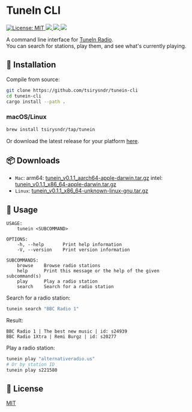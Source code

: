 # TuneIn CLI

<p>
  <a href="LICENSE" target="./LICENSE">
    <img alt="License: MIT" src="https://img.shields.io/badge/License-MIT-blue.svg" />
  </a>
  <a href="https://crates.io/crates/tunein-cli" target="_blank">
    <img src="https://img.shields.io/crates/v/tunein-cli.svg" />
  </a>
  
  <a href="https://crates.io/crates/tunein-cli" target="_blank">
    <img src="https://img.shields.io/crates/dr/tunein-cli" />
  </a>
  
  <a href="https://docs.rs/tunein-cli" target="_blank">
    <img src="https://docs.rs/tunein-cli/badge.svg" />
  </a>
</p>

A command line interface for [TuneIn Radio](https://tunein.com).<br />
You can search for stations, play them, and see what's currently playing.

## 🚚 Installation

Compile from source:
```bash
git clone https://github.com/tsirysndr/tunein-cli
cd tunein-cli
cargo install --path .
```

### macOS/Linux

```bash
brew install tsirysndr/tap/tunein
```
Or download the latest release for your platform [here](https://github.com/tsirysndr/tunein-cli/releases).

## 📦 Downloads
- `Mac`: arm64: [tunein_v0.1.1_aarch64-apple-darwin.tar.gz](https://github.com/tsirysndr/tunein-cli/releases/download/v0.1.1/tunein_v0.1.1_aarch64-apple-darwin.tar.gz) intel: [tunein_v0.1.1_x86_64-apple-darwin.tar.gz](https://github.com/tsirysndr/tunein-cli/releases/download/v0.1.1/tunein_v0.1.1_x86_64-apple-darwin.tar.gz)
- `Linux`: [tunein_v0.1.1_x86_64-unknown-linux-gnu.tar.gz](https://github.com/tsirysndr/tunein-cli/releases/download/v0.1.1/tunein_v0.1.1_x86_64-unknown-linux-gnu.tar.gz)
## 🚀 Usage
```
USAGE:
    tunein <SUBCOMMAND>

OPTIONS:
    -h, --help       Print help information
    -V, --version    Print version information

SUBCOMMANDS:
    browse    Browse radio stations
    help      Print this message or the help of the given subcommand(s)
    play      Play a radio station
    search    Search for a radio station
```

Search for a radio station:
```bash
tunein search "BBC Radio 1"
```
Result:
```
BBC Radio 1 | The best new music | id: s24939
BBC Radio 1Xtra | Remi Burgz | id: s20277
```

Play a radio station:
```bash
tunein play "alternativeradio.us"
# Or by station ID
tunein play s221580
```


## 📝 License
[MIT](LICENSE)
